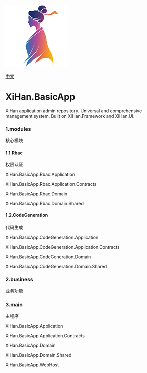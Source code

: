 ![LOGO](./assets/LOGO.png)

[中文](README_cn.md)

# XiHan.BasicApp

XiHan application admin repository. Universal and comprehensive management system. Built on XiHan.Framework and XiHan.UI.



### 1.modules

核心模块

#### 1.1.Rbac

权限认证

XiHan.BasicApp.Rbac.Application

XiHan.BasicApp.Rbac.Application.Contracts

XiHan.BasicApp.Rbac.Domain

XiHan.BasicApp.Rbac.Domain.Shared

#### 1.2.CodeGeneration

代码生成

XiHan.BasicApp.CodeGeneration.Application

XiHan.BasicApp.CodeGeneration.Application.Contracts

XiHan.BasicApp.CodeGeneration.Domain

XiHan.BasicApp.CodeGeneration.Domain.Shared

### 2.business

业务功能

### 3.main

主程序

XiHan.BasicApp.Application

XiHan.BasicApp.Application.Contracts

XiHan.BasicApp.Domain

XiHan.BasicApp.Domain.Shared

XiHan.BasicApp.WebHost
